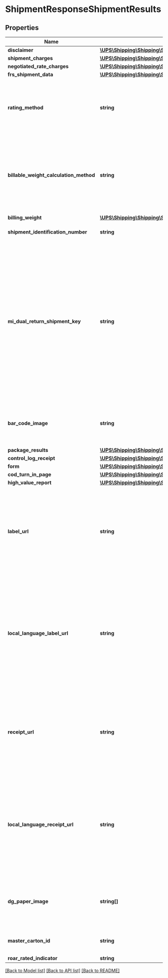 # ShipmentResponseShipmentResults

## Properties
Name | Type | Description | Notes
------------ | ------------- | ------------- | -------------
**disclaimer** | [**\UPS\Shipping\Shipping\ShipmentResultsDisclaimer[]**](ShipmentResultsDisclaimer.md) |  | [optional] 
**shipment_charges** | [**\UPS\Shipping\Shipping\ShipmentResultsShipmentCharges**](ShipmentResultsShipmentCharges.md) |  | [optional] 
**negotiated_rate_charges** | [**\UPS\Shipping\Shipping\ShipmentResultsNegotiatedRateCharges**](ShipmentResultsNegotiatedRateCharges.md) |  | [optional] 
**frs_shipment_data** | [**\UPS\Shipping\Shipping\ShipmentResultsFRSShipmentData**](ShipmentResultsFRSShipmentData.md) |  | [optional] 
**rating_method** | **string** | RatingMethod is to indicate whether the Shipment was rated as shipment level or package level. This information will be returned only if RatingMethodRequestedIndicator is present in the request.  Valid values: 01 &#x3D; Shipment level 02 &#x3D; Package level | [optional] 
**billable_weight_calculation_method** | **string** | BillableWeightCalculationMethod is to indicate whether the billable weight calculation method utilized was - the package level or shipment level. This information will be returned only if RatingMethodRequestedIndicator is present in the request.  Valid values: 01 &#x3D; Shipment Billable Weight 02 &#x3D; Package Billable Weight | [optional] 
**billing_weight** | [**\UPS\Shipping\Shipping\ShipmentResultsBillingWeight**](ShipmentResultsBillingWeight.md) |  | 
**shipment_identification_number** | **string** | Returned UPS shipment ID number.1Z Number of the first package in the shipment. | [optional] 
**mi_dual_return_shipment_key** | **string** | MIDualReturnShipmentKey is unique key required to process Mail Innovations Dual Return Shipment.   The unique identifier (key) would be returned in response of first phase of Mail Innovations Dual Return Shipments.   This unique identifier (key) would be part of request for second phase of Mail Innovations Dual Return Shipments and would be played back in response for second phase of Mail Innovations Dual Return Shipment.  If the shipment is a Package return shipment, the package tracking number will be concatenated with the system time (in the format YYYY-MM-DDHH.MM.SS.NNN) and followed by service code.   If the shipment is an MI Returns shipment, the Mail Manifest ID (MMI) will be concatenated with the system time. | [optional] 
**bar_code_image** | **string** | Bar Code Image will be returned as Base 64 encoded graphic image. Bar Code Image will be returned if BarCodeImageIndicator or BarCodeAndLabelIndicator is present. | [optional] 
**package_results** | [**\UPS\Shipping\Shipping\ShipmentResultsPackageResults[]**](ShipmentResultsPackageResults.md) |  | [optional] 
**control_log_receipt** | [**\UPS\Shipping\Shipping\ShipmentResultsControlLogReceipt[]**](ShipmentResultsControlLogReceipt.md) |  | [optional] 
**form** | [**\UPS\Shipping\Shipping\ShipmentResultsForm**](ShipmentResultsForm.md) |  | [optional] 
**cod_turn_in_page** | [**\UPS\Shipping\Shipping\ShipmentResultsCODTurnInPage**](ShipmentResultsCODTurnInPage.md) |  | [optional] 
**high_value_report** | [**\UPS\Shipping\Shipping\ShipmentResultsHighValueReport**](ShipmentResultsHighValueReport.md) |  | [optional] 
**label_url** | **string** | URL will point to a page wherein label, receipt and other documents, if applicable, such as HighValueReport, CustomsInvoice and ImportControl instructions can be requested. LabelURL is returned only if the LabelLinksIndicator is requested for following shipments: Print/Electronic ImportControl shipment Print/Electronic Return shipment.  Forward shipment except for Mail Innovations Forward. | [optional] 
**local_language_label_url** | **string** | URL will point to a page wherein label, receipt and other documents, if applicable, such as HighValueReport, CustomsInvoice and ImportControl instructions can be requested. LocalLanguageLabelURL is returned only if the LabelLinksIndicator is requested for following shipments: Print/Electronic ImportControl shipment Print/Electronic Return shipment.  Forward shipment except for Mail Innovations Forward.  Not returned if LabelLinksIndicator is requested with Locale element. | [optional] 
**receipt_url** | **string** | URL will point to a page wherein label, receipt and other documents, if applicable, such as HighValueReport, CustomsInvoice and ImportControl instructions can be requested. ReceiptURL is returned only if the LabelLinksIndicator is requested for following shipments: Print/Electronic ImportControl shipment Print/Electronic Return shipment. | [optional] 
**local_language_receipt_url** | **string** | URL will point to a page wherein label, receipt and other documents, if applicable, such as HighValueReport, CustomsInvoice and ImportControl instructions can be requested. LocalLanguageReceiptURL is returned only if the LabelLinksIndicator is requested for following shipments: Print/Electronic ImportControl shipment Print/Electronic Return shipment.   Not returned if LabelLinksIndicator is requested with Locale element. | [optional] 
**dg_paper_image** | **string[]** | Dangrous Good Paper Image in pdf format. One multipage PDF document will be returned that will contain all required Dangrous Goods shipping paper copies for all Dangerous Goods packages.  Only returned when DGSignatoryInfo is present. | [optional] 
**master_carton_id** | **string** | Master Carton ID. MasterCartonID will be return if MasterCartonIndicator is present in request. | [optional] 
**roar_rated_indicator** | **string** | Informational only | [optional] 

[[Back to Model list]](../../README.md#documentation-for-models) [[Back to API list]](../../README.md#documentation-for-api-endpoints) [[Back to README]](../../README.md)

